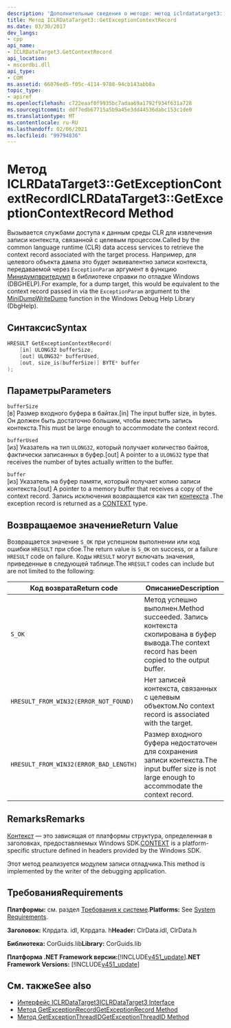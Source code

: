 ```yaml
---
description: 'Дополнительные сведения о методе: метод iclrdatatarget3:: Жетексцептионконтекстрекорд'
title: Метод ICLRDataTarget3::GetExceptionContextRecord
ms.date: 03/30/2017
dev_langs:
- cpp
api_name:
- ICLRDataTarget3.GetContextRecord
api_location:
- mscordbi.dll
api_type:
- COM
ms.assetid: 66076ed5-f05c-4114-9788-94cb143abb8a
topic_type:
- apiref
ms.openlocfilehash: c722eaaf0f9935bc7adaa69a1792f934f631a728
ms.sourcegitcommit: ddf7edb67715a5b9a45e3dd44536dabc153c1de0
ms.translationtype: MT
ms.contentlocale: ru-RU
ms.lasthandoff: 02/06/2021
ms.locfileid: "99794836"
---
```

# <a name="iclrdatatarget3getexceptioncontextrecord-method"></a><span data-ttu-id="aff82-103">Метод ICLRDataTarget3::GetExceptionContextRecord</span><span class="sxs-lookup"><span data-stu-id="aff82-103">ICLRDataTarget3::GetExceptionContextRecord Method</span></span>

<span data-ttu-id="aff82-104">Вызывается службами доступа к данным среды CLR для извлечения записи контекста, связанной с целевым процессом.</span><span class="sxs-lookup"><span data-stu-id="aff82-104">Called by the common language runtime (CLR) data access services to retrieve the context record associated with the target process.</span></span> <span data-ttu-id="aff82-105">Например, для целевого объекта дампа это будет эквивалентно записи контекста, передаваемой через `ExceptionParam` аргумент в функцию [Минидумпвритедумп](/windows/desktop/api/minidumpapiset/nf-minidumpapiset-minidumpwritedump) в библиотеке справки по отладке Windows (DBGHELP).</span><span class="sxs-lookup"><span data-stu-id="aff82-105">For example, for a dump target, this would be equivalent to the context record passed in via the `ExceptionParam` argument to the [MiniDumpWriteDump](/windows/desktop/api/minidumpapiset/nf-minidumpapiset-minidumpwritedump) function in the Windows Debug Help Library (DbgHelp).</span></span>  
  
## <a name="syntax"></a><span data-ttu-id="aff82-106">Синтаксис</span><span class="sxs-lookup"><span data-stu-id="aff82-106">Syntax</span></span>  
  
```cpp  
HRESULT GetExceptionContextRecord(  
    [in] ULONG32 bufferSize,  
    [out] ULONG32* bufferUsed,  
    [out, size_is(bufferSize)] BYTE* buffer  
);  
```  
  
## <a name="parameters"></a><span data-ttu-id="aff82-107">Параметры</span><span class="sxs-lookup"><span data-stu-id="aff82-107">Parameters</span></span>  

 `bufferSize`  
 <span data-ttu-id="aff82-108">[в] Размер входного буфера в байтах.</span><span class="sxs-lookup"><span data-stu-id="aff82-108">[in] The input buffer size, in bytes.</span></span> <span data-ttu-id="aff82-109">Он должен быть достаточно большим, чтобы вместить запись контекста.</span><span class="sxs-lookup"><span data-stu-id="aff82-109">This must be large enough to accommodate the context record.</span></span>  
  
 `bufferUsed`  
 <span data-ttu-id="aff82-110">[из] Указатель на тип `ULONG32`, который получает количество байтов, фактически записанных в буфер.</span><span class="sxs-lookup"><span data-stu-id="aff82-110">[out] A pointer to a `ULONG32` type that receives the number of bytes actually written to the buffer.</span></span>  
  
 `buffer`  
 <span data-ttu-id="aff82-111">[из] Указатель на буфер памяти, который получает копию записи контекста.</span><span class="sxs-lookup"><span data-stu-id="aff82-111">[out] A pointer to a memory buffer that receives a copy of the context record.</span></span> <span data-ttu-id="aff82-112">Запись исключения возвращается как тип [контекста](/windows/win32/api/winnt/ns-winnt-arm64_nt_context) .</span><span class="sxs-lookup"><span data-stu-id="aff82-112">The exception record is returned as a [CONTEXT](/windows/win32/api/winnt/ns-winnt-arm64_nt_context) type.</span></span>  
  
## <a name="return-value"></a><span data-ttu-id="aff82-113">Возвращаемое значение</span><span class="sxs-lookup"><span data-stu-id="aff82-113">Return Value</span></span>  

 <span data-ttu-id="aff82-114">Возвращается значение `S_OK` при успешном выполнении или код ошибки `HRESULT` при сбое.</span><span class="sxs-lookup"><span data-stu-id="aff82-114">The return value is `S_OK` on success, or a failure `HRESULT` code on failure.</span></span> <span data-ttu-id="aff82-115">Коды `HRESULT` могут включать значения, приведенные в следующей таблице.</span><span class="sxs-lookup"><span data-stu-id="aff82-115">The `HRESULT` codes can include but are not limited to the following:</span></span>  
  
|<span data-ttu-id="aff82-116">Код возврата</span><span class="sxs-lookup"><span data-stu-id="aff82-116">Return code</span></span>|<span data-ttu-id="aff82-117">Описание</span><span class="sxs-lookup"><span data-stu-id="aff82-117">Description</span></span>|  
|-----------------|-----------------|  
|`S_OK`|<span data-ttu-id="aff82-118">Метод успешно выполнен.</span><span class="sxs-lookup"><span data-stu-id="aff82-118">Method succeeded.</span></span> <span data-ttu-id="aff82-119">Запись контекста скопирована в буфер вывода.</span><span class="sxs-lookup"><span data-stu-id="aff82-119">The context record has been copied to the output buffer.</span></span>|  
|`HRESULT_FROM_WIN32(ERROR_NOT_FOUND)`|<span data-ttu-id="aff82-120">Нет записей контекста, связанных с целевым объектом.</span><span class="sxs-lookup"><span data-stu-id="aff82-120">No context record is associated with the target.</span></span>|  
|`HRESULT_FROM_WIN32(ERROR_BAD_LENGTH)`|<span data-ttu-id="aff82-121">Размер входного буфера недостаточен для сохранения записи контекста.</span><span class="sxs-lookup"><span data-stu-id="aff82-121">The input buffer size is not large enough to accommodate the context record.</span></span>|  
  
## <a name="remarks"></a><span data-ttu-id="aff82-122">Remarks</span><span class="sxs-lookup"><span data-stu-id="aff82-122">Remarks</span></span>  

 <span data-ttu-id="aff82-123">[Контекст](/windows/win32/api/winnt/ns-winnt-arm64_nt_context) — это зависящая от платформы структура, определенная в заголовках, предоставляемых Windows SDK.</span><span class="sxs-lookup"><span data-stu-id="aff82-123">[CONTEXT](/windows/win32/api/winnt/ns-winnt-arm64_nt_context) is a platform-specific structure defined in headers provided by the Windows SDK.</span></span>  
  
 <span data-ttu-id="aff82-124">Этот метод реализуется модулем записи отладчика.</span><span class="sxs-lookup"><span data-stu-id="aff82-124">This method is implemented by the writer of the debugging application.</span></span>  
  
## <a name="requirements"></a><span data-ttu-id="aff82-125">Требования</span><span class="sxs-lookup"><span data-stu-id="aff82-125">Requirements</span></span>  

 <span data-ttu-id="aff82-126">**Платформы:** см. раздел [Требования к системе](../../get-started/system-requirements.md).</span><span class="sxs-lookup"><span data-stu-id="aff82-126">**Platforms:** See [System Requirements](../../get-started/system-requirements.md).</span></span>  
  
 <span data-ttu-id="aff82-127">**Заголовок:** Клрдата. idl, Клрдата. h</span><span class="sxs-lookup"><span data-stu-id="aff82-127">**Header:** ClrData.idl, ClrData.h</span></span>  
  
 <span data-ttu-id="aff82-128">**Библиотека:** CorGuids.lib</span><span class="sxs-lookup"><span data-stu-id="aff82-128">**Library:** CorGuids.lib</span></span>  
  
 <span data-ttu-id="aff82-129">**Платформа .NET Framework версии:**[!INCLUDE[v451_update](../../../../includes/net-current-v451-nov-plus.md)]</span><span class="sxs-lookup"><span data-stu-id="aff82-129">**.NET Framework Versions:** [!INCLUDE[v451_update](../../../../includes/net-current-v451-nov-plus.md)]</span></span>  
  
## <a name="see-also"></a><span data-ttu-id="aff82-130">См. также</span><span class="sxs-lookup"><span data-stu-id="aff82-130">See also</span></span>

- [<span data-ttu-id="aff82-131">Интерфейс ICLRDataTarget3</span><span class="sxs-lookup"><span data-stu-id="aff82-131">ICLRDataTarget3 Interface</span></span>](iclrdatatarget3-interface.md)
- [<span data-ttu-id="aff82-132">Метод GetExceptionRecord</span><span class="sxs-lookup"><span data-stu-id="aff82-132">GetExceptionRecord Method</span></span>](iclrdatatarget3-getexceptionrecord-method.md)
- [<span data-ttu-id="aff82-133">Метод GetExceptionThreadID</span><span class="sxs-lookup"><span data-stu-id="aff82-133">GetExceptionThreadID Method</span></span>](iclrdatatarget3-getexceptionthreadid-method.md)
